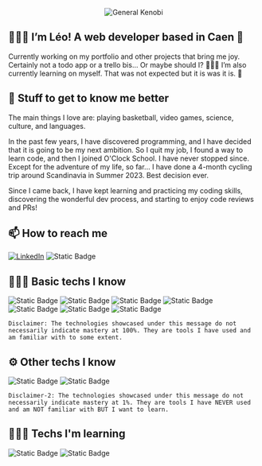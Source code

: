 <p align="center">
  <img src="./giphy.gif" alt="General Kenobi">
</p>

## 🙋🏻‍♂️ I’m Léo! A web developer based in Caen 🍎 ## 

Currently working on my portfolio and other projects that bring me joy. Certainly not a todo app or a trello bis... Or maybe should I? 🤷🏻‍♂️ 
I’m also currently learning on myself. That was not expected but it is was it is. 🌱 

## 🏀 Stuff to get to know me better  ## 

The main things I love are: playing basketball, video games, science, culture, and languages. 

In the past few years, I have discovered programming, and I have decided that it is going to be my next ambition. So I quit my job, I found a way to learn code, and then I joined O'Clock School. I have never stopped since. Except for the adventure of my life, so far... I have done a 4-month cycling trip around Scandinavia in Summer 2023. Best decision ever. 

Since I came back, I have kept learning and practicing my coding skills, discovering the wonderful dev process, and starting to enjoy code reviews and PRs!

## 📫 How to reach me ## 


[![LinkedIn](https://img.shields.io/badge/LinkedIn-blue?style=for-the-badge&logo=linkedin&logoColor=white)](https://www.linkedin.com/in/leo-grouet/) ![Static Badge](https://img.shields.io/badge/leo.grouet@gmail.com-red?style=for-the-badge&logo=gmail&logoColor=white)


## 👨🏻‍💻 Basic techs I know ## 

![Static Badge](https://img.shields.io/badge/Javascript-BFAB19?style=for-the-badge&logo=javascript&logoColor=white) ![Static Badge](https://img.shields.io/badge/html-EE6229?style=for-the-badge&logo=html5&logoColor=white) ![Static Badge](https://img.shields.io/badge/css-1E48C6?style=for-the-badge&logo=css3&logoColor=white) ![Static Badge](https://img.shields.io/badge/EJS-92A54F?style=for-the-badge&logo=ejs&logoColor=white) ![Static Badge](https://img.shields.io/badge/Postgresql-32668D?style=for-the-badge&logo=postgresql&logoColor=white) ![Static Badge](https://img.shields.io/badge/Node-046E01?style=for-the-badge&logo=node.js&logoColor=white) ![Static Badge](https://img.shields.io/badge/Express-black?style=for-the-badge&logo=express&logoColor=white) 

`Disclaimer: The technologies showcased under this message do not necessarily indicate mastery at 100%. They are tools I have used and am familiar with to some extent.`

## ⚙️ Other techs I know ## 

![Static Badge](https://img.shields.io/badge/Mongodb-023430?style=for-the-badge&logo=mongodb&logoColor=white) ![Static Badge](https://img.shields.io/badge/angular-DD0032?style=for-the-badge&logo=angular&logoColor=white) 

`Disclaimer-2: The technologies showcased under this message do not necessarily indicate mastery at 1%. They are tools I have NEVER used and am NOT familiar with BUT I want to learn.`

## 🧑🏻‍🎓 Techs I'm learning ## 

![Static Badge](https://img.shields.io/badge/react-61DAFB?style=for-the-badge&logo=react&logoColor=white) ![Static Badge](https://img.shields.io/badge/php-7A86B9?style=for-the-badge&logo=php&logoColor=white) 

